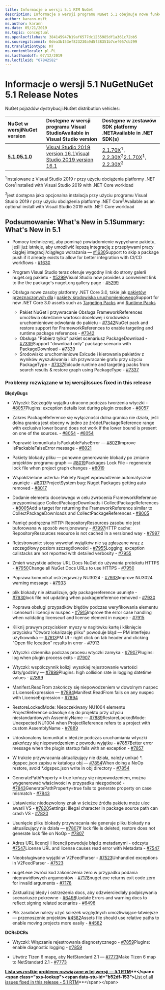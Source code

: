 ```yaml
---
title: Informacje o wersji 5.1 RTM NuGet
description: Informacje o wersji programu NuGet 5.1 obejmuje nowe funkcje, poprawki błędów i DCRs.
author: karann-msft
ms.author: karann
ms.date: 05/21/2019
ms.topic: conceptual
ms.openlocfilehash: 384145947b19af6577dc1255985df1a361c72bb5
ms.sourcegitcommit: 0dea3b153ef823230a9d5f38351b7cef057cb299
ms.translationtype: MT
ms.contentlocale: pl-PL
ms.lasthandoff: 07/12/2019
ms.locfileid: "67842582"
---
```

# <a name="nuget-51-release-notes"></a><span data-ttu-id="b52df-103">Informacje o wersji 5.1 NuGet</span><span class="sxs-lookup"><span data-stu-id="b52df-103">NuGet 5.1 Release Notes</span></span>

<span data-ttu-id="b52df-104">NuGet pojazdów dystrybucji:</span><span class="sxs-lookup"><span data-stu-id="b52df-104">NuGet distribution vehicles:</span></span>

| <span data-ttu-id="b52df-105">NuGet w wersji</span><span class="sxs-lookup"><span data-stu-id="b52df-105">NuGet version</span></span> | <span data-ttu-id="b52df-106">Dostępne w wersji programu Visual Studio</span><span class="sxs-lookup"><span data-stu-id="b52df-106">Available in Visual Studio version</span></span>| <span data-ttu-id="b52df-107">Dostępne w zestawów SDK platformy .NET</span><span class="sxs-lookup"><span data-stu-id="b52df-107">Available in .NET SDK(s)</span></span>|
|:---|:---|:---|
| [<span data-ttu-id="b52df-108">**5.1.0**</span><span class="sxs-lookup"><span data-stu-id="b52df-108">**5.1.0**</span></span>](https://nuget.org/downloads) | [<span data-ttu-id="b52df-109">Visual Studio 2019 version 16.1</span><span class="sxs-lookup"><span data-stu-id="b52df-109">Visual Studio 2019 version 16.1</span></span>](https://visualstudio.microsoft.com/downloads/) | <span data-ttu-id="b52df-110">[2.1.70X](https://dotnet.microsoft.com/download/dotnet-core/2.1)<sup>1</sup>, [2.2.30X](https://dotnet.microsoft.com/download/dotnet-core/2.2)<sup>2</sup></span><span class="sxs-lookup"><span data-stu-id="b52df-110">[2.1.70X](https://dotnet.microsoft.com/download/dotnet-core/2.1)<sup>1</sup>, [2.2.30X](https://dotnet.microsoft.com/download/dotnet-core/2.2)<sup>2</sup></span></span> |

<span data-ttu-id="b52df-111"><sup>1</sup>instalowane z Visual Studio 2019 r przy użyciu obciążenia platformy .NET Core</span><span class="sxs-lookup"><span data-stu-id="b52df-111"><sup>1</sup>Installed with Visual Studio 2019 with .NET Core workload</span></span> 

<span data-ttu-id="b52df-112"><sup>2</sup>jest dostępna jako opcjonalna instalacja przy użyciu programu Visual Studio 2019 r przy użyciu obciążenia platformy .NET Core</span><span class="sxs-lookup"><span data-stu-id="b52df-112"><sup>2</sup>Available as an optional install with Visual Studio 2019 with .NET Core workload</span></span>

## <a name="summary-whats-new-in-51"></a><span data-ttu-id="b52df-113">Podsumowanie: What's New in 5.1</span><span class="sxs-lookup"><span data-stu-id="b52df-113">Summary: What's New in 5.1</span></span>

* <span data-ttu-id="b52df-114">Pomocy technicznej, aby pominąć powiadomienie wypychane pakietu, jeśli już istnieje, aby umożliwić lepszą integrację z przepływami pracy ciągłej integracji/ciągłego wdrażania — [#1630](https://github.com/NuGet/Home/issues/1630#issuecomment-483461100)</span><span class="sxs-lookup"><span data-stu-id="b52df-114">Support to skip a package push if it already exists to allow for better integration with CI/CD workflows - [#1630](https://github.com/NuGet/Home/issues/1630#issuecomment-483461100)</span></span>

* <span data-ttu-id="b52df-115">Program Visual Studio teraz oferuje wygodny link do strony galerii nuget.org pakietu - [#5299](https://github.com/NuGet/Home/issues/5299#issuecomment-494458510)</span><span class="sxs-lookup"><span data-stu-id="b52df-115">Visual Studio now provides a convenient link to the the package's nuget.org gallery page - [#5299](https://github.com/NuGet/Home/issues/5299#issuecomment-494458510)</span></span>

* <span data-ttu-id="b52df-116">Obsługa nowe zasoby platformy .NET Core 3.0, takie jak [pakietów przeznaczonych dla](https://github.com/dotnet/cli/issues/10006) i [pakiety środowiska uruchomieniowego](https://github.com/dotnet/cli/issues/10007)</span><span class="sxs-lookup"><span data-stu-id="b52df-116">Support for new .NET Core 3.0 assets such as [Targeting Packs](https://github.com/dotnet/cli/issues/10006) and [Runtime Packs](https://github.com/dotnet/cli/issues/10007)</span></span>
  * <span data-ttu-id="b52df-117">Pakiet NuGet i przywracanie Obsługa FrameworkReferences umożliwia określanie wartości docelowej i środowisko uruchomieniowe odwołania do pakietu - [#7342](https://github.com/NuGet/Home/issues/7342)</span><span class="sxs-lookup"><span data-stu-id="b52df-117">NuGet pack and restore support for FrameworkReferences to enable targeting and runtime package references - [#7342](https://github.com/NuGet/Home/issues/7342)</span></span>
  * <span data-ttu-id="b52df-118">Obsługa "Pobierz tylko" pakiet scenariusz PackageDownload - [#7339](https://github.com/NuGet/Home/issues/7339)</span><span class="sxs-lookup"><span data-stu-id="b52df-118">Support "download only" package scenario with PackageDownload - [#7339](https://github.com/NuGet/Home/issues/7339)</span></span>
  * <span data-ttu-id="b52df-119">Środowisko uruchomieniowe Exlcude i kierowania pakietów z wyników wyszukiwania i ich przywracanie grafu przy użyciu PackageType - [#7337](https://github.com/NuGet/Home/issues/7337)</span><span class="sxs-lookup"><span data-stu-id="b52df-119">Exlcude runtime and targeting packs from search results & restore graph using PackageType - [#7337](https://github.com/NuGet/Home/issues/7337)</span></span>

### <a name="issues-fixed-in-this-release"></a><span data-ttu-id="b52df-120">Problemy rozwiązane w tej wersji</span><span class="sxs-lookup"><span data-stu-id="b52df-120">Issues fixed in this release</span></span>

<span data-ttu-id="b52df-121">**Błędy**</span><span class="sxs-lookup"><span data-stu-id="b52df-121">**Bugs**</span></span>

* <span data-ttu-id="b52df-122">Wtyczki: Szczegóły wyjątku utracone podczas tworzenia wtyczki - [#8057](https://github.com/NuGet/Home/issues/8057)</span><span class="sxs-lookup"><span data-stu-id="b52df-122">Plugins:  exception details lost during plugin creation - [#8057](https://github.com/NuGet/Home/issues/8057)</span></span>

* <span data-ttu-id="b52df-123">Zakres PackageReference się wyłączności dolna granica nie działa, jeśli dolna granica jest obecny w jedno ze źródeł.</span><span class="sxs-lookup"><span data-stu-id="b52df-123">PackageReference range with exclusive lower bound does not work if the lower bound is present on one of the sources.</span></span><span data-ttu-id="b52df-124"> - [#8054](https://github.com/NuGet/Home/issues/8054)</span><span class="sxs-lookup"><span data-stu-id="b52df-124"> - [#8054](https://github.com/NuGet/Home/issues/8054)</span></span>

* <span data-ttu-id="b52df-125">Poprawić komunikatu IsPackableFalseError — [#8021](https://github.com/NuGet/Home/issues/8021)</span><span class="sxs-lookup"><span data-stu-id="b52df-125">Improve IsPackableFalseError message - [#8021](https://github.com/NuGet/Home/issues/8021)</span></span>

* <span data-ttu-id="b52df-126">Pakiety blokady pliku — ponowne generowanie blokady po zmianie projektów programu graph — [#8019](https://github.com/NuGet/Home/issues/8019)</span><span class="sxs-lookup"><span data-stu-id="b52df-126">Packages Lock File - regenerate lock file when project graph changes - [#8019](https://github.com/NuGet/Home/issues/8019)</span></span>

* <span data-ttu-id="b52df-127">Współdzielone usterka: Pakiety Nuget wprowadzenie automatycznie usunięte - [#8017](https://github.com/NuGet/Home/issues/8017)</span><span class="sxs-lookup"><span data-stu-id="b52df-127">ProjectSystem bug: Nuget Packages getting auto removed - [#8017](https://github.com/NuGet/Home/issues/8017)</span></span>

* <span data-ttu-id="b52df-128">Dodanie elementu docelowego w celu zwrócenia FrameworkReference przypominające CollectPackageDownloads i CollectPackageReferences - [#8005](https://github.com/NuGet/Home/issues/8005)</span><span class="sxs-lookup"><span data-stu-id="b52df-128">Add a target for returning the FrameworkReference similar to CollectPackageDownloads and CollectPackageReferences - [#8005](https://github.com/NuGet/Home/issues/8005)</span></span>

* <span data-ttu-id="b52df-129">Pamięć podręczna HTTP:  RepositoryResources zasobu nie jest buforowana w sposób wersjonowany - [#7997](https://github.com/NuGet/Home/issues/7997)</span><span class="sxs-lookup"><span data-stu-id="b52df-129">HTTP cache:  RepositoryResources resource is not cached in a versioned way - [#7997](https://github.com/NuGet/Home/issues/7997)</span></span>

* <span data-ttu-id="b52df-130">Rejestrowanie: stosy wywołań wyjątków nie są zgłaszane wraz z szczegółowy poziom szczegółowości - [#7955](https://github.com/NuGet/Home/issues/7955)</span><span class="sxs-lookup"><span data-stu-id="b52df-130">Logging:  exception callstacks are not reported with detailed verbosity - [#7955](https://github.com/NuGet/Home/issues/7955)</span></span>

* <span data-ttu-id="b52df-131">Zmień wszystkie adresy URL Docs NuGet do używania protokołu HTTPS - [#7950](https://github.com/NuGet/Home/issues/7950)</span><span class="sxs-lookup"><span data-stu-id="b52df-131">Change all NuGet Docs URLs to use HTTPS - [#7950](https://github.com/NuGet/Home/issues/7950)</span></span>

* <span data-ttu-id="b52df-132">Poprawa komunikat ostrzegawczy NU3024 - [#7933](https://github.com/NuGet/Home/issues/7933)</span><span class="sxs-lookup"><span data-stu-id="b52df-132">Improve NU3024 warning message - [#7933](https://github.com/NuGet/Home/issues/7933)</span></span>

* <span data-ttu-id="b52df-133">plik blokady nie aktualizuje, gdy packagereference usunięte - [#7930](https://github.com/NuGet/Home/issues/7930)</span><span class="sxs-lookup"><span data-stu-id="b52df-133">lock file not updating when packagereference removed - [#7930](https://github.com/NuGet/Home/issues/7930)</span></span>

* <span data-ttu-id="b52df-134">Poprawa obsługi przypadków błędów podczas weryfikowania elementu licenseurl i licencji w nuspec - [#7915](https://github.com/NuGet/Home/issues/7915)</span><span class="sxs-lookup"><span data-stu-id="b52df-134">Improve the error case handling when validating licenseurl and license element in nuspec - [#7915](https://github.com/NuGet/Home/issues/7915)</span></span>

* <span data-ttu-id="b52df-135">Kliknij prawym przyciskiem myszy w nagłówku kartę i kliknięcie przycisku "Otwórz lokalizację pliku" powoduje błąd — PM interfejsu użytkownika — [#7913](https://github.com/NuGet/Home/issues/7913)</span><span class="sxs-lookup"><span data-stu-id="b52df-135">PM UI - right click on tab header and clicking "Open file location" results in error - [#7913](https://github.com/NuGet/Home/issues/7913)</span></span>

* <span data-ttu-id="b52df-136">Wtyczki: dziennika podczas procesu wtyczki zamyka - [#7907](https://github.com/NuGet/Home/issues/7907)</span><span class="sxs-lookup"><span data-stu-id="b52df-136">Plugins:  log when plugin process exits - [#7907](https://github.com/NuGet/Home/issues/7907)</span></span>

* <span data-ttu-id="b52df-137">Wtyczki: współczynnik kolizji wysokiej rejestrowanie wartości daty/godziny — [#7899](https://github.com/NuGet/Home/issues/7899)</span><span class="sxs-lookup"><span data-stu-id="b52df-137">Plugins:  high collision rate in logging datetime values - [#7899](https://github.com/NuGet/Home/issues/7899)</span></span>

* <span data-ttu-id="b52df-138">Manifest.ReadFrom zakończy się niepowodzeniem w dowolnym nuspec z LicenseExpression — [#7894](https://github.com/NuGet/Home/issues/7894)</span><span class="sxs-lookup"><span data-stu-id="b52df-138">Manifest.ReadFrom fails on any nuspec with LicenseExpression - [#7894](https://github.com/NuGet/Home/issues/7894)</span></span>

* <span data-ttu-id="b52df-139">RestoreLockedMode: Nieoczekiwany NU1004 elementu ProjectReference odwołuje się do projektu przy użyciu niestandardowych AssemblyName — [#7889](https://github.com/NuGet/Home/issues/7889)</span><span class="sxs-lookup"><span data-stu-id="b52df-139">RestoreLockedMode: Unexpected NU1004 when ProjectReference refers to a project with custom AssemblyName - [#7889](https://github.com/NuGet/Home/issues/7889)</span></span>

* <span data-ttu-id="b52df-140">Udoskonalony komunikat o błędzie podczas uruchamiania wtyczki zakończy się niepowodzeniem z powodu wyjątku - [#7857](https://github.com/NuGet/Home/issues/7857)</span><span class="sxs-lookup"><span data-stu-id="b52df-140">Better error message when the plugin startup fails with an exception - [#7857](https://github.com/NuGet/Home/issues/7857)</span></span>

* <span data-ttu-id="b52df-141">W trakcie przywracania aktualizujący nie działa, należy unikać \*. dgspec.json zapisu w katalogu obj — [#7854](https://github.com/NuGet/Home/issues/7854)</span><span class="sxs-lookup"><span data-stu-id="b52df-141">When doing a NoOp restore, avoid \*.dgspec.json write in obj directory - [#7854](https://github.com/NuGet/Home/issues/7854)</span></span>

* <span data-ttu-id="b52df-142">GeneratePathProperty = true kończy się niepowodzeniem, można wygenerować właściwości w przypadku niezgodność - [#7843](https://github.com/NuGet/Home/issues/7843)</span><span class="sxs-lookup"><span data-stu-id="b52df-142">GeneratePathProperty=true fails to generate property on case mismatch - [#7843](https://github.com/NuGet/Home/issues/7843)</span></span>

* <span data-ttu-id="b52df-143">Ustawienia: niedozwolony znak w ścieżce źródła pakietu może ulec awarii VS - [#7820](https://github.com/NuGet/Home/issues/7820)</span><span class="sxs-lookup"><span data-stu-id="b52df-143">Settings:  illegal character in package source path can crash VS - [#7820](https://github.com/NuGet/Home/issues/7820)</span></span>

* <span data-ttu-id="b52df-144">Usunięcie pliku blokady przywracania nie generuje pliku blokady na aktualizujący nie działa — [#7807](https://github.com/NuGet/Home/issues/7807)</span><span class="sxs-lookup"><span data-stu-id="b52df-144">If lock file is deleted, restore does not generate lock file on NoOp  - [#7807](https://github.com/NuGet/Home/issues/7807)</span></span>

* <span data-ttu-id="b52df-145">Adres URL licencji i licencji powoduje błąd z metadanymi - odczytu [#7547](https://github.com/NuGet/Home/issues/7547)</span><span class="sxs-lookup"><span data-stu-id="b52df-145">License URL and license causes read error with Metadata - [#7547](https://github.com/NuGet/Home/issues/7547)</span></span>

* <span data-ttu-id="b52df-146">Nieobsługiwane wyjątki w V2FeedParser - [#7523](https://github.com/NuGet/Home/issues/7523)</span><span class="sxs-lookup"><span data-stu-id="b52df-146">Unhandled exceptions in V2FeedParser - [#7523](https://github.com/NuGet/Home/issues/7523)</span></span>

* <span data-ttu-id="b52df-147">nuget.exe zwróci kod zakończenia zero w przypadku podania nieprawidłowych argumentów - [#7178](https://github.com/NuGet/Home/issues/7178)</span><span class="sxs-lookup"><span data-stu-id="b52df-147">nuget.exe returns exit code zero for invalid arguments - [#7178](https://github.com/NuGet/Home/issues/7178)</span></span>

* <span data-ttu-id="b52df-148">Zaktualizuj błędy i ostrzeżenia docs, aby odzwierciedlały podpisywania scenariusze pokrewne - [#6498](https://github.com/NuGet/Home/issues/6498)</span><span class="sxs-lookup"><span data-stu-id="b52df-148">Update Errors and warning docs to reflect signing related scenarios - [#6498](https://github.com/NuGet/Home/issues/6498)</span></span>

* <span data-ttu-id="b52df-149">Plik zasobów należy użyć ścieżek względnych umożliwiające łatwiejsze — przenoszenie projektów [#4582](https://github.com/NuGet/Home/issues/4582)</span><span class="sxs-lookup"><span data-stu-id="b52df-149">Assets file should use relative paths to enable moving projects more easily - [#4582](https://github.com/NuGet/Home/issues/4582)</span></span>

<span data-ttu-id="b52df-150">**DCRs**</span><span class="sxs-lookup"><span data-stu-id="b52df-150">**DCRs**</span></span>

* <span data-ttu-id="b52df-151">Wtyczki: Włączanie rejestrowania diagnostycznego - [#7859](https://github.com/NuGet/Home/issues/7859)</span><span class="sxs-lookup"><span data-stu-id="b52df-151">Plugins:  enable diagnostic logging - [#7859](https://github.com/NuGet/Home/issues/7859)</span></span>

* <span data-ttu-id="b52df-152">Utwórz Tizen 6 mapę, aby NetStandard 2.1 — [#7773](https://github.com/NuGet/Home/issues/7773)</span><span class="sxs-lookup"><span data-stu-id="b52df-152">Make Tizen 6 map to NetStandard 2.1 - [#7773](https://github.com/NuGet/Home/issues/7773)</span></span>

<span data-ttu-id="b52df-153">**[Lista wszystkie problemy rozwiązane w tej wersji — 5.1 RTM](https://github.com/nuget/home/issues?q=is%3Aissue+is%3Aclosed+milestone%3A%225.1")**</span><span class="sxs-lookup"><span data-stu-id="b52df-153">**[List of all issues fixed in this release - 5.1 RTM](https://github.com/nuget/home/issues?q=is%3Aissue+is%3Aclosed+milestone%3A%225.1")**</span></span>
